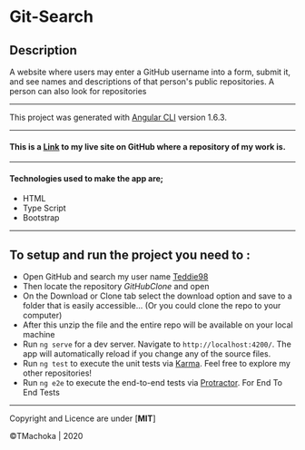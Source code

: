 # Git-Search

## Description
A website where users may enter a GitHub username into a form, submit it, and see names and descriptions of that person's public repositories. A person can also look for repositories 

---

This project was generated with [Angular CLI](https://github.com/angular/angular-cli) version 1.6.3.

---
#### This is a [Link]() to my live site on GitHub where a repository of my work is.
---

#### Technologies used to make the app are;
* HTML
* Type Script
* Bootstrap

---

## To setup and run the project you need to :

* Open GitHub and search my user name [Teddie98](https://github.com/teddie98)
* Then locate the repository *GitHubClone* and open
* On the Download or Clone tab select the download option and save to a folder that is easily accessible... (Or you could clone the repo to your computer)
* After this unzip the file and the entire repo will be available on your local machine
* Run `ng serve` for a dev server. Navigate to `http://localhost:4200/`. The app will automatically reload if you change any of the source files.
* Run `ng test` to execute the unit tests via [Karma](https://karma-runner.github.io).
Feel free to explore my other repositories!
* Run `ng e2e` to execute the end-to-end tests via [Protractor](http://www.protractortest.org/). For End To End Tests

---
Copyright and Licence are under [**MIT**]
 
 ©TMachoka | 2020